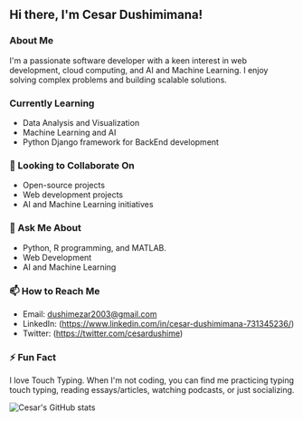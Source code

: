 ## Hi there, I'm Cesar Dushimimana! 

### About Me
I'm a passionate software developer with a keen interest in web development, cloud computing, and AI and Machine Learning. I enjoy solving complex problems and building scalable solutions.

###  Currently Learning
- Data Analysis and Visualization
- Machine Learning and AI
- Python Django framework for BackEnd development

### 👯 Looking to Collaborate On
- Open-source projects
- Web development projects
- AI and Machine Learning initiatives

### 💬 Ask Me About
- Python, R programming, and MATLAB.
- Web Development
- AI and Machine Learning

### 📫 How to Reach Me
- Email: dushimezar2003@gmail.com 
- LinkedIn: (https://www.linkedin.com/in/cesar-dushimimana-731345236/)
- Twitter: (https://twitter.com/cesardushime)

### ⚡ Fun Fact
I love Touch Typing. When I'm not coding, you can find me practicing typing touch typing, reading essays/articles, watching podcasts, or just socializing.

![Cesar's GitHub stats](https://github-readme-stats.vercel.app/api?username=cesardushime&show_icons=true&theme=radical)
